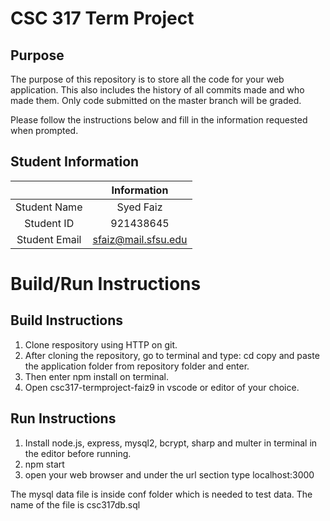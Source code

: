 # CSC 317 Term Project

## Purpose

The purpose of this repository is to store all the code for your web application. This also includes the history of all commits made and who made them. Only code submitted on the master branch will be graded.

Please follow the instructions below and fill in the information requested when prompted.

## Student Information

|               | Information   |
|:-------------:|:-------------:|
| Student Name  | Syed Faiz     |
| Student ID    | 921438645       |
| Student Email | sfaiz@mail.sfsu.edu   |

# Build/Run Instructions

## Build Instructions
1. Clone respository using HTTP on git.
2. After cloning the repository, go to terminal and type:     cd copy and paste the application folder from repository folder and enter.
3. Then enter npm install on terminal.
4. Open csc317-termproject-faiz9 in vscode or editor of your choice.

## Run Instructions
1. Install node.js, express, mysql2, bcrypt, sharp and multer in terminal in the editor before running.  
2. npm start
3. open your web browser and under the url section type localhost:3000

The mysql data file is inside conf folder which is needed to test data. The name of the file is csc317db.sql
